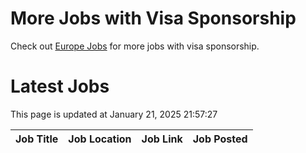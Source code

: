 # More Jobs with Visa Sponsorship

Check out [Europe Jobs](https://github.com/sureshparimi/europejobs#latest-jobs) for more jobs with visa sponsorship.

# Latest Jobs

This page is updated at January 21, 2025 21:57:27

| Job Title | Job Location | Job Link | Job Posted |
| --- | --- | --- | --- |
